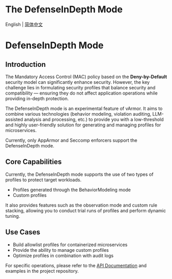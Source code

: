 # The DefenseInDepth Mode

English | [简体中文](defense_in_depth.zh_CN.md)

# DefenseInDepth Mode

## Introduction

The Mandatory Access Control (MAC) policy based on the **Deny-by-Default** security model can significantly enhance security. However, the key challenge lies in formulating security profiles that balance security and compatibility — ensuring they do not affect application operations while providing in-depth protection.

The DefenseInDepth mode is an experimental feature of vArmor. It aims to combine various technologies (behavior modeling, violation auditing, LLM-assisted analysis and processing, etc.) to provide you with a low-threshold and highly user-friendly solution for generating and managing profiles for microservices.

Currently, only AppArmor and Seccomp enforcers support the DefenseInDepth mode.

## Core Capabilities

Currently, the DefenseInDepth mode supports the use of two types of profiles to protect target workloads.

* Profiles generated through the BehaviorModeling mode
* Custom profiles

It also provides features such as the observation mode and custom rule stacking, allowing you to conduct trial runs of profiles and perform dynamic tuning.

## Use Cases

* Build allowlist profiles for containerized microservices
* Provide the ability to manage custom profiles
* Optimize profiles in combination with audit logs

For specific operations, please refer to the [API Documentation](../../../getting_started/interface_specification.md#defenseindepth) and examples in the project repository.
